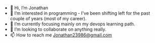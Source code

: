 - 👋 Hi, I’m Jonathan
- 👀 I’m interested in programming - I've been shifting left for the past couple of years (most of my career).
- 🌱 I’m currently focusing mainly on my devops learning path.
- 💞️ I’m looking to collaborate on anything really.
- 📫 How to reach me Jonathan23986@gmail.com

<!---
CamelJohn/CamelJohn is a ✨ special ✨ repository because its `README.md` (this file) appears on your GitHub profile.
You can click the Preview link to take a look at your changes.
--->
